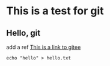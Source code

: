 # This is a test for git
## Hello, git
add a ref
[This is a link to gitee](https://gitee.com/)

```
echo "hello" > hello.txt
```

